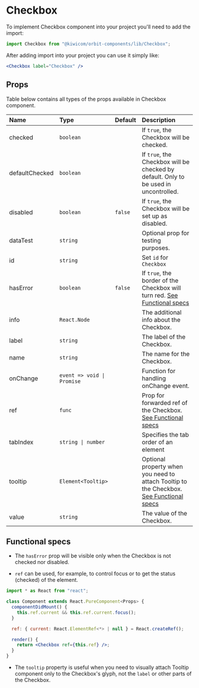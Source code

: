 # Checkbox

To implement Checkbox component into your project you'll need to add the import:

```jsx
import Checkbox from "@kiwicom/orbit-components/lib/Checkbox";
```

After adding import into your project you can use it simply like:

```jsx
<Checkbox label="Checkbox" />
```

## Props

Table below contains all types of the props available in Checkbox component.

| Name           | Type                       | Default | Description                                                                                                  |
| :------------- | :------------------------- | :------ | :----------------------------------------------------------------------------------------------------------- |
| checked        | `boolean`                  |         | If `true`, the Checkbox will be checked.                                                                     |
| defaultChecked | `boolean`                  |         | If `true`, the Checkbox will be checked by default. Only to be used in uncontrolled.                         |
| disabled       | `boolean`                  | `false` | If `true`, the Checkbox will be set up as disabled.                                                          |
| dataTest       | `string`                   |         | Optional prop for testing purposes.                                                                          |
| id             | `string`                   |         | Set `id` for `Checkbox`                                                                                      |
| hasError       | `boolean`                  | `false` | If `true`, the border of the Checkbox will turn red. [See Functional specs](#functional-specs)               |
| info           | `React.Node`               |         | The additional info about the Checkbox.                                                                      |
| label          | `string`                   |         | The label of the Checkbox.                                                                                   |
| name           | `string`                   |         | The name for the Checkbox.                                                                                   |
| onChange       | `event => void \| Promise` |         | Function for handling onChange event.                                                                        |
| ref            | `func`                     |         | Prop for forwarded ref of the Checkbox. [See Functional specs](#functional-specs)                            |
| tabIndex       | `string \| number`         |         | Specifies the tab order of an element                                                                        |
| tooltip        | `Element<Tooltip>`         |         | Optional property when you need to attach Tooltip to the Checkbox. [See Functional specs](#functional-specs) |
| value          | `string`                   |         | The value of the Checkbox.                                                                                   |

## Functional specs

- The `hasError` prop will be visible only when the Checkbox is not checked nor disabled.

- `ref` can be used, for example, to control focus or to get the status (checked) of the element.

```jsx
import * as React from "react";

class Component extends React.PureComponent<Props> {
  componentDidMount() {
    this.ref.current && this.ref.current.focus();
  }

  ref: { current: React.ElementRef<*> | null } = React.createRef();

  render() {
    return <Checkbox ref={this.ref} />;
  }
}
```

- The `tooltip` property is useful when you need to visually attach Tooltip component only to the Checkbox's glyph, not the `label` or other parts of the Checkbox.
